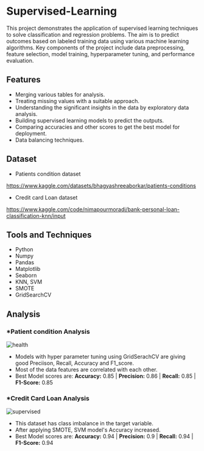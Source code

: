 
# Supervised-Learning


This project demonstrates the application of supervised learning techniques to solve classification and regression problems. The aim is to predict outcomes based on labeled training data using various machine learning algorithms. Key components of the project include data preprocessing, feature selection, model training, hyperparameter tuning, and performance evaluation.


## Features
- Merging various tables for analysis.
- Treating missing values with a suitable approach.
- Understanding the significant insights in the data by exploratory data analysis.
- Building supervised learning models to predict the outputs.
- Comparing accuracies and other scores to get the best model for deployment.
- Data balancing techniques.

## Dataset

- Patients condition dataset



 https://www.kaggle.com/datasets/bhagyashreeaborkar/patients-conditions


- Credit card Loan dataset

 https://www.kaggle.com/code/nimapourmoradi/bank-personal-loan-classification-knn/input

## Tools and Techniques

- Python
- Numpy
- Pandas
- Matplotlib
- Seaborn
- KNN, SVM
- SMOTE
- GridSearchCV

## Analysis


### *Patient condition Analysis


![health](https://github.com/user-attachments/assets/cbb038f1-01b9-4480-9dcf-87a6b1be934d)

- Models with hyper parameter tuning using GridSerachCV  are giving good Preciison, Recall, Accuracy and F1_score.
- Most of the data features are correlated with each other.
- Best Model scores are:
**Accuracy:** 0.85 | 
**Precision:** 0.86 |
**Recall:** 0.85 |
**F1-Score:** 0.85


### *Credit Card Loan Analysis

![supervised](https://github.com/user-attachments/assets/48a67840-0b4e-4e27-a4b2-200443ac7282)

- This dataset has class imbalance in the target variable.
- After applying SMOTE, SVM model's Accuracy increased.
- Best Model scores are:
**Accuracy:** 0.94 | 
**Precision:** 0.9 |
**Recall:** 0.94 |
**F1-Score:** 0.94 





